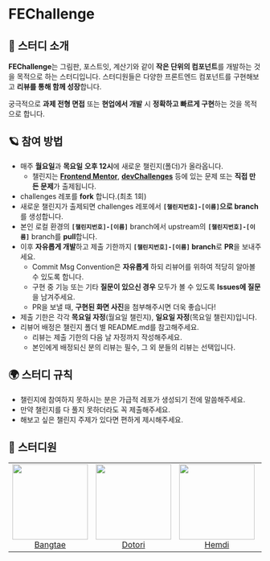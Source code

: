 # FEChallenge

## 🚀 스터디 소개

**FEChallenge**는 그림판, 포스트잇, 계산기와 같이 **작은 단위의 컴포넌트**를 개발하는 것을 목적으로 하는 스터디입니다. 스터디원들은 다양한 프론트엔드 컴포넌트를 구현해보고 **리뷰를 통해 함께 성장**합니다.

궁극적으로 **과제 전형 면접** 또는 **현업에서 개발** 시 **정확하고 빠르게 구현**하는 것을 목적으로 합니다.

## 🪐 참여 방법

-   매주 **월요일**과 **목요일** **오후 12시**에 새로운 챌린지(폴더)가 올라옵니다.
    -   챌린지는 **[Frontend Mentor](https://www.frontendmentor.io/challenges)**, **[devChallenges](https://devchallenges.io/paths/front-end-developer)** 등에 있는 문제 또는 **직접 만든 문제**가 출제됩니다.
-   challenges 레포를 **fork** 합니다.(최초 1회)
-   새로운 챌린지가 출제되면 challenges 레포에서 **`[챌린지번호]-[이름]`으로 branch**를 생성합니다.
-   본인 로컬 환경의 **`[챌린지번호]-[이름]`** branch에서 upstream의 **`[챌린지번호]-[이름]`** branch를 **pull**합니다.
-   이후 **자유롭게 개발**하고 제출 기한까지 **`[챌린지번호]-[이름]` branch**로 **PR**을 보내주세요.
    -   Commit Msg Convention은 **자유롭게** 하되 리뷰어를 위하여 적당히 알아볼 수 있도록 합니다.
    -   구현 중 기능 또는 기타 **질문이 있으신 경우** 모두가 볼 수 있도록 **Issues에 질문**을 남겨주세요.
    -   PR을 보낼 때, **구현된 화면 사진**을 첨부해주시면 더욱 좋습니다!
-   제출 기한은 각각 **목요일 자정**(월요일 챌린지), **일요일 자정**(목요일 챌린지)입니다.
-   리뷰어 배정은 챌린지 폴더 별 README.md를 참고해주세요.
    -   리뷰는 제출 기한의 다음 날 자정까지 작성해주세요.
    -   본인에게 배정되신 분의 리뷰는 필수, 그 외 분들의 리뷰는 선택입니다.

## 🌍 스터디 규칙

-   챌린지에 참여하지 못하시는 분은 가급적 레포가 생성되기 전에 말씀해주세요.
-   만약 챌린지를 다 풀지 못하더라도 꼭 제출해주세요.
-   해보고 싶은 챌린지 주제가 있다면 편하게 제시해주세요.

## 🌟 스터디원

<table>
<tr>
  <td align=center>
    <a href="https://github.com/bangdler">
    <img src="https://github.com/bangdler.png" width="150px" />
    <br/>
    Bangtae
    </a>
  </td>
 
  <td align=center>
    <a href="https://github.com/mogooee">
    <img src="https://github.com/mogooee.png" width="150px" />
    <br/>
    Dotori
    </a>
  </td>

  <td align=center>
    <a href="https://github.com/hemudi">
    <img src="https://github.com/hemudi.png" width="150px"  />
    <br/>
    Hemdi
    </a>
  </td>

  <td align=center>
    <a href="https://github.com/jthw1005">
    <img src="https://github.com/jthw1005.png" width="150px"  />
    <br/>
    Oliver
    </a>
  </td>

  <td align=center>
    <a href="https://github.com/yongseongjeon">
    <img src="https://github.com/yongseongjeon.png" width="150px"  />
    <br/>
    Rumka
    </a>
  </td>
</tr>
</table>
